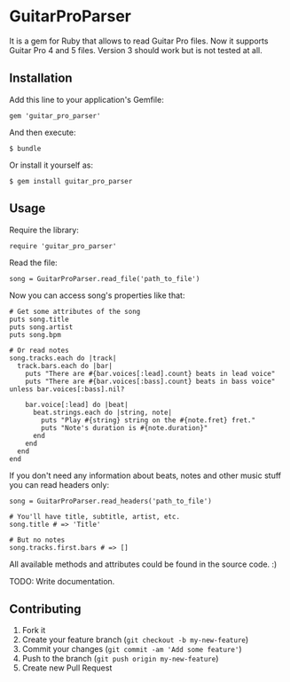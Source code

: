 # GuitarProParser

It is a gem for Ruby that allows to read Guitar Pro files.
Now it supports Guitar Pro 4 and 5 files. Version 3 should work but is not tested at all.

## Installation

Add this line to your application's Gemfile:

    gem 'guitar_pro_parser'

And then execute:

    $ bundle

Or install it yourself as:

    $ gem install guitar_pro_parser

## Usage
  
  Require the library:

    require 'guitar_pro_parser'

  Read the file:

    song = GuitarProParser.read_file('path_to_file')

  Now you can access song's properties like that:

    # Get some attributes of the song
    puts song.title
    puts song.artist
    puts song.bpm

    # Or read notes
    song.tracks.each do |track|
      track.bars.each do |bar|
        puts "There are #{bar.voices[:lead].count} beats in lead voice"
        puts "There are #{bar.voices[:bass].count} beats in bass voice" unless bar.voices[:bass].nil?

        bar.voice[:lead] do |beat|
          beat.strings.each do |string, note|
            puts "Play #{string} string on the #{note.fret} fret."
            puts "Note's duration is #{note.duration}"
          end
        end
      end
    end

  If you don't need any information about beats, notes and other music stuff you can read headers only:

    song = GuitarProParser.read_headers('path_to_file')

    # You'll have title, subtitle, artist, etc.
    song.title # => 'Title'

    # But no notes
    song.tracks.first.bars # => []

  All available methods and attributes could be found in the source code. :)
  
  TODO: Write documentation.

## Contributing

1. Fork it
2. Create your feature branch (`git checkout -b my-new-feature`)
3. Commit your changes (`git commit -am 'Add some feature'`)
4. Push to the branch (`git push origin my-new-feature`)
5. Create new Pull Request
